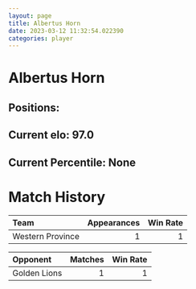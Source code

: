 ```yaml
---  
layout: page  
title: Albertus Horn  
date: 2023-03-12 11:32:54.022390  
categories: player  
---
```

# Albertus Horn

## Positions: 

## Current elo: 97.0

## Current Percentile: None

# Match History


| Team             |   Appearances |   Win Rate |
|:-----------------|--------------:|-----------:|
| Western Province |             1 |          1 |

| Opponent     |   Matches |   Win Rate |
|:-------------|----------:|-----------:|
| Golden Lions |         1 |          1 |